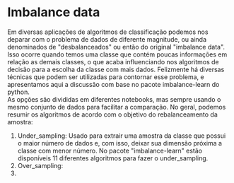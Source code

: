 # Imbalance data

Em diversas aplicações de algoritmos de classificação podemos nos deparar com o problema de dados de diferente magnitude, ou ainda denominados de "desbalanceados" ou então do original "imbalance data". Isso ocorre quando temos uma classe que contém poucas informações em relação as demais classes, o que acaba influenciando nos algoritmos de decisão para a escolha da classe com mais dados. Felizmente há diversas técnicas que podem ser utilizadas para contornar esse problema, e apresentamos aqui a discussão com base no pacote imbalance-learn do python. <br>
As opções são divididas em diferentes notebooks, mas sempre usando o mesmo conjunto de dados para facilitar a comparação. No geral, podemos resumir os algoritmos de acordo com o objetivo do rebalanceamento da amostra: <br>
1. Under_sampling: 
    Usado para extrair uma amostra da classe que possui o maior número de dados e, com isso, deixar sua dimensão próxima a classe com menor número. No pacote "imbalance-learn" estão disponíveis 11 diferentes algoritmos para fazer o under_sampling. <br>
2. Over_sampling:
3. 
